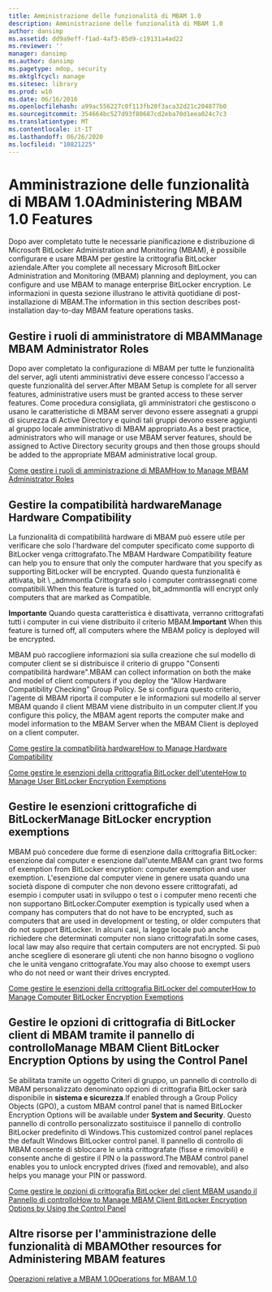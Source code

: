 ```yaml
---
title: Amministrazione delle funzionalità di MBAM 1.0
description: Amministrazione delle funzionalità di MBAM 1.0
author: dansimp
ms.assetid: dd9a9eff-f1ad-4af3-85d9-c19131a4ad22
ms.reviewer: ''
manager: dansimp
ms.author: dansimp
ms.pagetype: mdop, security
ms.mktglfcycl: manage
ms.sitesec: library
ms.prod: w10
ms.date: 06/16/2016
ms.openlocfilehash: a99ac556227c0f113fb20f3aca32d21c204877b0
ms.sourcegitcommit: 354664bc527d93f80687cd2eba70d1eea024c7c3
ms.translationtype: MT
ms.contentlocale: it-IT
ms.lasthandoff: 06/26/2020
ms.locfileid: "10821225"
---
```

# <span data-ttu-id="5c8a6-103">Amministrazione delle funzionalità di MBAM 1.0</span><span class="sxs-lookup"><span data-stu-id="5c8a6-103">Administering MBAM 1.0 Features</span></span>


<span data-ttu-id="5c8a6-104">Dopo aver completato tutte le necessarie pianificazione e distribuzione di Microsoft BitLocker Administration and Monitoring (MBAM), è possibile configurare e usare MBAM per gestire la crittografia BitLocker aziendale.</span><span class="sxs-lookup"><span data-stu-id="5c8a6-104">After you complete all necessary Microsoft BitLocker Administration and Monitoring (MBAM) planning and deployment, you can configure and use MBAM to manage enterprise BitLocker encryption.</span></span> <span data-ttu-id="5c8a6-105">Le informazioni in questa sezione illustrano le attività quotidiane di post-installazione di MBAM.</span><span class="sxs-lookup"><span data-stu-id="5c8a6-105">The information in this section describes post-installation day-to-day MBAM feature operations tasks.</span></span>

## <span data-ttu-id="5c8a6-106">Gestire i ruoli di amministratore di MBAM</span><span class="sxs-lookup"><span data-stu-id="5c8a6-106">Manage MBAM Administrator Roles</span></span>


<span data-ttu-id="5c8a6-107">Dopo aver completato la configurazione di MBAM per tutte le funzionalità del server, agli utenti amministrativi deve essere concesso l'accesso a queste funzionalità del server.</span><span class="sxs-lookup"><span data-stu-id="5c8a6-107">After MBAM Setup is complete for all server features, administrative users must be granted access to these server features.</span></span> <span data-ttu-id="5c8a6-108">Come procedura consigliata, gli amministratori che gestiscono o usano le caratteristiche di MBAM server devono essere assegnati a gruppi di sicurezza di Active Directory e quindi tali gruppi devono essere aggiunti al gruppo locale amministrativo di MBAM appropriato.</span><span class="sxs-lookup"><span data-stu-id="5c8a6-108">As a best practice, administrators who will manage or use MBAM server features, should be assigned to Active Directory security groups and then those groups should be added to the appropriate MBAM administrative local group.</span></span>

[<span data-ttu-id="5c8a6-109">Come gestire i ruoli di amministrazione di MBAM</span><span class="sxs-lookup"><span data-stu-id="5c8a6-109">How to Manage MBAM Administrator Roles</span></span>](how-to-manage-mbam-administrator-roles-mbam-1.md)

## <span data-ttu-id="5c8a6-110">Gestire la compatibilità hardware</span><span class="sxs-lookup"><span data-stu-id="5c8a6-110">Manage Hardware Compatibility</span></span>


<span data-ttu-id="5c8a6-111">La funzionalità di compatibilità hardware di MBAM può essere utile per verificare che solo l'hardware del computer specificato come supporto di BitLocker venga crittografato.</span><span class="sxs-lookup"><span data-stu-id="5c8a6-111">The MBAM Hardware Compatibility feature can help you to ensure that only the computer hardware that you specify as supporting BitLocker will be encrypted.</span></span> <span data-ttu-id="5c8a6-112">Quando questa funzionalità è attivata, bit \ _admmontla Crittografa solo i computer contrassegnati come compatibili.</span><span class="sxs-lookup"><span data-stu-id="5c8a6-112">When this feature is turned on, bit\_admmontla will encrypt only computers that are marked as Compatible.</span></span>

<span data-ttu-id="5c8a6-113">**Importante**  Quando questa caratteristica è disattivata, verranno crittografati tutti i computer in cui viene distribuito il criterio MBAM.</span><span class="sxs-lookup"><span data-stu-id="5c8a6-113">**Important** When this feature is turned off, all computers where the MBAM policy is deployed will be encrypted.</span></span>

 

<span data-ttu-id="5c8a6-114">MBAM può raccogliere informazioni sia sulla creazione che sul modello di computer client se si distribuisce il criterio di gruppo "Consenti compatibilità hardware".</span><span class="sxs-lookup"><span data-stu-id="5c8a6-114">MBAM can collect information on both the make and model of client computers if you deploy the “Allow Hardware Compatibility Checking” Group Policy.</span></span> <span data-ttu-id="5c8a6-115">Se si configura questo criterio, l'agente di MBAM riporta il computer e le informazioni sul modello al server MBAM quando il client MBAM viene distribuito in un computer client.</span><span class="sxs-lookup"><span data-stu-id="5c8a6-115">If you configure this policy, the MBAM agent reports the computer make and model information to the MBAM Server when the MBAM Client is deployed on a client computer.</span></span>

[<span data-ttu-id="5c8a6-116">Come gestire la compatibilità hardware</span><span class="sxs-lookup"><span data-stu-id="5c8a6-116">How to Manage Hardware Compatibility</span></span>](how-to-manage-hardware-compatibility-mbam-1.md)

[<span data-ttu-id="5c8a6-117">Come gestire le esenzioni della crittografia BitLocker dell'utente</span><span class="sxs-lookup"><span data-stu-id="5c8a6-117">How to Manage User BitLocker Encryption Exemptions</span></span>](how-to-manage-user-bitlocker-encryption-exemptions-mbam-1.md)

## <span data-ttu-id="5c8a6-118">Gestire le esenzioni crittografiche di BitLocker</span><span class="sxs-lookup"><span data-stu-id="5c8a6-118">Manage BitLocker encryption exemptions</span></span>


<span data-ttu-id="5c8a6-119">MBAM può concedere due forme di esenzione dalla crittografia BitLocker: esenzione dal computer e esenzione dall'utente.</span><span class="sxs-lookup"><span data-stu-id="5c8a6-119">MBAM can grant two forms of exemption from BitLocker encryption: computer exemption and user exemption.</span></span> <span data-ttu-id="5c8a6-120">L'esenzione dal computer viene in genere usata quando una società dispone di computer che non devono essere crittografati, ad esempio i computer usati in sviluppo o test o i computer meno recenti che non supportano BitLocker.</span><span class="sxs-lookup"><span data-stu-id="5c8a6-120">Computer exemption is typically used when a company has computers that do not have to be encrypted, such as computers that are used in development or testing, or older computers that do not support BitLocker.</span></span> <span data-ttu-id="5c8a6-121">In alcuni casi, la legge locale può anche richiedere che determinati computer non siano crittografati.</span><span class="sxs-lookup"><span data-stu-id="5c8a6-121">In some cases, local law may also require that certain computers are not encrypted.</span></span> <span data-ttu-id="5c8a6-122">Si può anche scegliere di esonerare gli utenti che non hanno bisogno o vogliono che le unità vengano crittografate.</span><span class="sxs-lookup"><span data-stu-id="5c8a6-122">You may also choose to exempt users who do not need or want their drives encrypted.</span></span>

[<span data-ttu-id="5c8a6-123">Come gestire le esenzioni della crittografia BitLocker del computer</span><span class="sxs-lookup"><span data-stu-id="5c8a6-123">How to Manage Computer BitLocker Encryption Exemptions</span></span>](how-to-manage-computer-bitlocker-encryption-exemptions.md)

## <span data-ttu-id="5c8a6-124">Gestire le opzioni di crittografia di BitLocker client di MBAM tramite il pannello di controllo</span><span class="sxs-lookup"><span data-stu-id="5c8a6-124">Manage MBAM Client BitLocker Encryption Options by using the Control Panel</span></span>


<span data-ttu-id="5c8a6-125">Se abilitata tramite un oggetto Criteri di gruppo, un pannello di controllo di MBAM personalizzato denominato opzioni di crittografia BitLocker sarà disponibile in **sistema e sicurezza**.</span><span class="sxs-lookup"><span data-stu-id="5c8a6-125">If enabled through a Group Policy Objects (GPO), a custom MBAM control panel that is named BitLocker Encryption Options will be available under **System and Security**.</span></span> <span data-ttu-id="5c8a6-126">Questo pannello di controllo personalizzato sostituisce il pannello di controllo BitLocker predefinito di Windows.</span><span class="sxs-lookup"><span data-stu-id="5c8a6-126">This customized control panel replaces the default Windows BitLocker control panel.</span></span> <span data-ttu-id="5c8a6-127">Il pannello di controllo di MBAM consente di sbloccare le unità crittografate (fisse e rimovibili) e consente anche di gestire il PIN o la password.</span><span class="sxs-lookup"><span data-stu-id="5c8a6-127">The MBAM control panel enables you to unlock encrypted drives (fixed and removable), and also helps you manage your PIN or password.</span></span>

[<span data-ttu-id="5c8a6-128">Come gestire le opzioni di crittografia BitLocker del client MBAM usando il Pannello di controllo</span><span class="sxs-lookup"><span data-stu-id="5c8a6-128">How to Manage MBAM Client BitLocker Encryption Options by Using the Control Panel</span></span>](how-to-manage-mbam-client-bitlocker-encryption-options-by-using-the-control-panel-mbam-1.md)

## <span data-ttu-id="5c8a6-129">Altre risorse per l'amministrazione delle funzionalità di MBAM</span><span class="sxs-lookup"><span data-stu-id="5c8a6-129">Other resources for Administering MBAM features</span></span>


[<span data-ttu-id="5c8a6-130">Operazioni relative a MBAM 1.0</span><span class="sxs-lookup"><span data-stu-id="5c8a6-130">Operations for MBAM 1.0</span></span>](operations-for-mbam-10.md)

 

 





